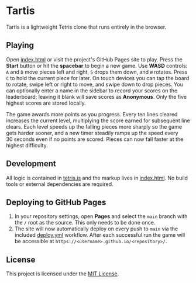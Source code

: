 # Tartis

Tartis is a lightweight Tetris clone that runs entirely in the browser.

## Playing

Open [index.html](index.html) or visit the project's GitHub Pages site to play.
Press the **Start** button or hit the **spacebar** to begin a new game.
Use **WASD** controls: `A` and `D` move pieces left and right, `S` drops them down, and `W` rotates. Press `C` to hold the current piece for later.
On touch devices you can tap the board to rotate, swipe left or right to move, and swipe down to drop pieces.
You can optionally enter a name in the sidebar to record your scores on the
leaderboard; leaving it blank will save scores as **Anonymous**. Only the five
highest scores are stored locally.

The game awards more points as you progress. Every ten lines cleared increases
the current level, multiplying the score earned for subsequent line clears.
Each level speeds up the falling pieces more sharply so the game gets harder
sooner, and a new timer steadily ramps up the speed every 30&nbsp;seconds even
if no points are scored. Pieces can now fall faster at the highest difficulty.

## Development

All logic is contained in [tetris.js](tetris.js) and the markup lives in
[index.html](index.html). No build tools or external dependencies are required.

## Deploying to GitHub Pages

1. In your repository settings, open **Pages** and select the `main` branch
   with the `/` root as the source. This only needs to be done once.
2. The site will now automatically deploy on every push to `main` via the
   included [deploy.yml](.github/workflows/deploy.yml) workflow.
   After each successful run the game will be accessible at
   `https://<username>.github.io/<repository>/`.

## License

This project is licensed under the [MIT License](LICENSE).
